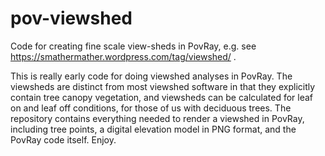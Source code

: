 pov-viewshed
============

Code for creating fine scale view-sheds in PovRay, e.g. see https://smathermather.wordpress.com/tag/viewshed/ .

This is really early code for doing viewshed analyses in PovRay.  The viewsheds are distinct from most viewshed software in that they explicitly contain tree canopy vegetation, and viewsheds can be calculated for leaf on and leaf off conditions, for those of us with deciduous trees.  The repository contains everything needed to render a viewshed in PovRay, including tree points, a digital elevation model in PNG format, and the PovRay code itself.  Enjoy.
